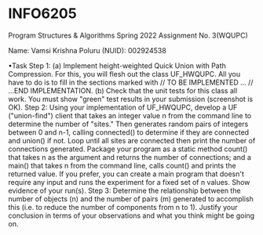 # INFO6205

Program Structures & Algorithms
Spring 2022
Assignment No. 3(WQUPC)

Name: 	Vamsi Krishna Poluru
(NUID):	002924538

•Task
Step 1:
(a) Implement height-weighted Quick Union with Path Compression. For this, you will flesh out the class UF_HWQUPC. All you have to do is to fill in the sections marked with // TO BE IMPLEMENTED ... // ...END IMPLEMENTATION.
(b) Check that the unit tests for this class all work. You must show "green" test results in your submission (screenshot is OK). 
Step 2:
Using your implementation of UF_HWQUPC, develop a UF ("union-find") client that takes an integer value n from the command line to determine the number of "sites." Then generates random pairs of integers between 0 and n-1, calling connected() to determine if they are connected and union() if not. Loop until all sites are connected then print the number of connections generated. Package your program as a static method count() that takes n as the argument and returns the number of connections; and a main() that takes n from the command line, calls count() and prints the returned value. If you prefer, you can create a main program that doesn't require any input and runs the experiment for a fixed set of n values. Show evidence of your run(s).
Step 3:
Determine the relationship between the number of objects (n) and the number of pairs (m) generated to accomplish this (i.e. to reduce the number of components from n to 1). Justify your conclusion in terms of your observations and what you think might be going on.
